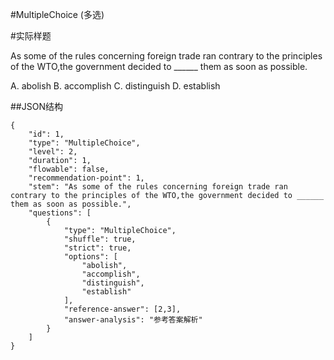 #MultipleChoice (多选)

#实际样题

As some of the rules concerning foreign trade ran contrary to the principles of the WTO,the government decided to ______ them as soon as possible.

A. abolish
B. accomplish
C. distinguish
D. establish

##JSON结构

	{
		"id": 1,						
		"type": "MultipleChoice",			
		"level": 2,						
		"duration": 1,					
		"flowable": false,				
		"recommendation-point": 1,		
		"stem": "As some of the rules concerning foreign trade ran contrary to the principles of the WTO,the government decided to ______ them as soon as possible.",
		"questions": [
			{
				"type": "MultipleChoice",
				"shuffle": true, 				
				"strict": true,	
				"options": [		
					"abolish",
					"accomplish",
					"distinguish",
					"establish"
				],
				"reference-answer": [2,3],
				"answer-analysis": "参考答案解析"
			}
		]
	}

